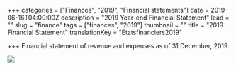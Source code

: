 +++
categories = ["Finances", "2019", "Financial statements"]
date = 2019-06-16T04:00:00Z
description = "2019 Year-end Financial Statement"
lead = ""
slug = "finance"
tags = ["finances", "2019"]
thumbnail = ""
title = "2019 Financial Statement"
translationKey = "Étatsfinanciers2019"

+++
Financial statement of revenue and expenses as of 31 December, 2019.

![](/img/cra-december-2019-fs-formatted-2.webp)